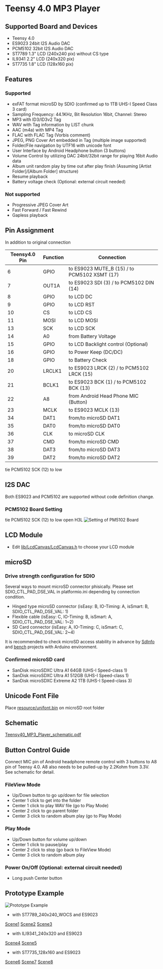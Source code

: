 # Teensy 4.0 MP3 Player
## Supported Board and Devices
* Teensy 4.0
* ES9023 24bit I2S Audio DAC
* PCM5102 32bit I2S Audio DAC
* ST7789 1.3" LCD (240x240 pix) without CS type
* IL9341 2.2" LCD (240x320 pix)
* ST7735 1.8" LCD (128x160 pix)

## Features
### Supported
* exFAT format microSD by SDIO (confirmed up to 1TB UHS-I Speed Class 3 card)
* Sampling Frequency: 44.1KHz, Bit Resolution 16bit, Channel: Stereo
* MP3 with ID3/ID3v2 Tag
* WAV with Tag information by LIST chunk
* AAC (m4a) with MP4 Tag
* FLAC with FLAC Tag (Vorbis comment)
* JPEG, PNG Cover Art embedded in Tag (multiple image supported)
* Folder/File navigation by UTF16 with unicode font
* User Interface by Android Headphone button (3 buttons)
* Volume Control by utilizing DAC 24bit/32bit range for playing 16bit Audio data
* Album unit random play by time out after play finish (Assuming [Artist Folder]/[Album Folder] structure)
* Resume playback
* Battery voltage check (Optional: external circuit needed)

### Not supported
* Progressive JPEG Cover Art
* Fast Forward / Fast Rewind
* Gapless playback

## Pin Assignment
In addition to original connection

| Teensy4.0 Pin | Function | Connection |
----|----|----
| 6 | GPIO | to ES9023 MUTE_B (15) / to PCM5102 XSMT (17) |
| 7 | OUT1A | to ES9023 SDI (3) / to PCM5102 DIN (14) |
| 8 | GPIO | to LCD DC |
| 9 | GPIO | to LCD RST |
| 10 | CS | to LCD CS |
| 11 | MOSI | to LCD MOSI |
| 13 | SCK | to LCD SCK |
| 14 | A0 | from Battery Voltage |
| 15 | GPIO | to LCD Backlight control (Optional) | 
| 16 | GPIO | to Power Keep (DC/DC) |
| 18 | GPIO | to Battery Check |
| 20 | LRCLK1 | to ES9023 LRCK (2) / to PCM5102 LRCK (15) |
| 21 | BCLK1 | to ES9023 BCK (1) / to PCM5102 BCK (13) | 
| 22 | A8 | from Android Head Phone MIC (Button) |
| 23 | MCLK | to ES9023 MCLK (13) |
| 34 | DAT1 | from/to microSD DAT1 |
| 35 | DAT0 | from/to microSD DAT0 |
| 36 | CLK | to microSD CLK |
| 37 | CMD | from/to microSD CMD |
| 38 | DAT3 | from/to microSD DAT3 |
| 39 | DAT2 | from/to microSD DAT2 |

tie PCM5102 SCK (12) to low

## I2S DAC
Both ES9023 and PCM5102 are supported without code definition change.
### PCM5102 Board Setting
tie PCM5102 SCK (12) to low
open H3L
![Setting of PM5102 Board](doc/PCM5102A_Board_setting.png)

## LCD Module
* Edit [lib/LcdCanvas/LcdCanvas.h](lib/LcdCanvas/LcdCanvas.h) to choose your LCD module

## microSD
### Drive strength configuration for SDIO
Several ways to mount microSD connector phisically.
Please set SDIO_CTL_PAD_DSE_VAL in platformio.ini depending by connection condition.
* Hinged type microSD connector (isEasy: B, IO-Timing: A, isSmart: B, SDIO_CTL_PAD_DSE_VAL: 1)
* Flexible cable (isEasy: C, IO-Timing: B, isSmart: A, SDIO_CTL_PAD_DSE_VAL: 1~2)
* SD Card connector (isEasy: A, IO-Timing: C, isSmart: C, SDIO_CTL_PAD_DSE_VAL: 2~4)

It is recommended to check microSD access stability in advance by [SdInfo](lib/SdFat/examples/SdInfo) and [bench](lib/SdFat/examples/bench) projects with Arduino environment.

### Confirmed microSD card
* SanDisk microSDXC Ultra A1 64GB (UHS-I Speed-class 1)
* SanDisk microSDXC Ultra A1 512GB (UHS-I Speed-class 1)
* SanDisk microSDXC Extreme A2 1TB (UHS-I Speed-class 3)

## Unicode Font File
Place [resource/unifont.bin](resource/unifont.bin) on microSD root folder

## Schematic
[Teensy40_MP3_Player_schematic.pdf](doc/Teensy40_MP3_Player_schematic.pdf)

## Button Control Guide
Connect MIC pin of Android headphone remote control with 3 buttons to A8 pin of Teensy 4.0.
A8 also needs to be pulled-up by 2.2Kohm from 3.3V. See schematic for detail.

### FileView Mode
* Up/Down button to go up/down for file selection
* Center 1 click to get into the folder
* Center 1 click to play WAV file (go to Play Mode)
* Center 2 click to go parent folder
* Center 3 click to random album play (go to Play Mode)

### Play Mode
* Up/Down button for volume up/down
* Center 1 click to pause/play
* Center 2 click to stop (go back to FileView Mode)
* Center 3 click to random album play

### Power On/Off (Optional: external circuit needed)
* Long push Center button

## Prototype Example
![Prototype Example](doc/Teensy40_MP3_Player_prototype.jpg)

* with ST7789_240x240_WOCS and ES9023

[Scene1](doc/Teensy40_MP3_Player_ST7789_240x240_WOCS_0.jpg)
[Scene2](doc/Teensy40_MP3_Player_ST7789_240x240_WOCS_1.jpg)
[Scene3](doc/Teensy40_MP3_Player_ST7789_240x240_WOCS_2.jpg)

* with ILI9341_240x320 and ES9023

[Scene4](doc/Teensy40_MP3_Player_ILI9341_240x320_0.jpg)
[Scene5](doc/Teensy40_MP3_Player_ILI9341_240x320_1.jpg)

* with ST7735_128x160 and ES9023

[Scene6](doc/Teensy40_MP3_Player_ST7735_128x160_0.jpg)
[Scene7](doc/Teensy40_MP3_Player_ST7735_128x160_1.jpg)
[Scene8](doc/Teensy40_MP3_Player_ST7735_128x160_2.jpg)
